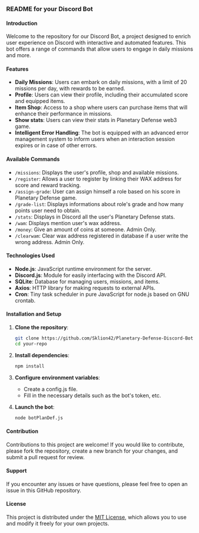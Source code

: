 ### README for your Discord Bot

#### Introduction

Welcome to the repository for our Discord Bot, a project designed to enrich user experience on Discord with interactive and automated features. This bot offers a range of commands that allow users to engage in daily missions and more.

#### Features

- **Daily Missions**: Users can embark on daily missions, with a limit of 20 missions per day, with rewards to be earned.
- **Profile**: Users can view their profile, including their accumulated score and equipped items.
- **Item Shop**: Access to a shop where users can purchase items that will enhance their performance in missions.
- **Show stats**: Users can view their stats in Planetary Defense web3 game.
- **Intelligent Error Handling**: The bot is equipped with an advanced error management system to inform users when an interaction session expires or in case of other errors.

#### Available Commands

- `/missions`: Displays the user's profile, shop and available missions.
- `/register`: Allows a user to register by linking their WAX address for score and reward tracking.
- `/assign-grade`: User can assign himself a role based on his score in Planetary Defense game.
- `/grade-list`: Displays informations about role's grade and how many points user need to obtain.
- `/stats`: Displays in Discord all the user's Planetary Defense stats.
- `/wam`: Displays mention user's wax address.
- `/money`: Give an amount of coins at someone. Admin Only.
- `/clearwam`: Clear wax address registered in database if a user write the wrong address. Admin Only.

#### Technologies Used

- **Node.js**: JavaScript runtime environment for the server.
- **Discord.js**: Module for easily interfacing with the Discord API.
- **SQLite**: Database for managing users, missions, and items.
- **Axios**: HTTP library for making requests to external APIs.
- **Cron**: Tiny task scheduler in pure JavaScript for node.js based on GNU crontab.

#### Installation and Setup

1. **Clone the repository**:
   ```bash
   git clone https://github.com/Sklion42/Planetary-Defense-Discord-Bot
   cd your-repo
   ```

2. **Install dependencies**:
   ```bash
   npm install
   ```

3. **Configure environment variables**:
   - Create a config.js file.
   - Fill in the necessary details such as the bot's token, etc.

4. **Launch the bot**:
   ```bash
   node botPlanDef.js
   ```

#### Contribution

Contributions to this project are welcome! If you would like to contribute, please fork the repository, create a new branch for your changes, and submit a pull request for review.

#### Support

If you encounter any issues or have questions, please feel free to open an issue in this GitHub repository.

#### License

This project is distributed under the [MIT License](https://opensource.org/licenses/MIT), which allows you to use and modify it freely for your own projects.
